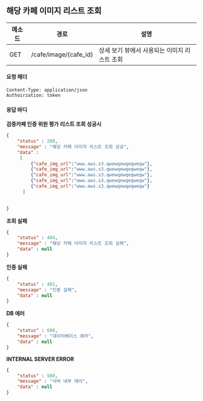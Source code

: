 ## 해당 카페 이미지 리스트 조회



| 메소드 | 경로                  | 설명                                         |
| ------ | --------------------- | -------------------------------------------- |
| GET    | /cafe/image/{cafe_id} | 상세 보기 뷰에서 사용되는 이미지 리스트 조회 |

#### 요청 헤더

```
Content-Type: application/json
Authoirzation: token

```

#### 응답 바디

**검증카페 인증 위원 평가 리스트 조회 성공시**

```json
{
    "status" : 200,
    "message" : "해당 카페 이미지 리스트 조회 성공",
    "data" :
     [
         {"cafe_img_url":"www.aws.s3.qwewqewqeqweqw"},
         {"cafe_img_url":"www.aws.s3.qwewqewqeqweqw"},
         {"cafe_img_url":"www.aws.s3.qwewqewqeqweqw"},
         {"cafe_img_url":"www.aws.s3.qwewqewqeqweqw"},
         {"cafe_img_url":"www.aws.s3.qwewqewqeqweqw"}
      ]
     

}
```

**조회 실패**

```json
{
    "status" : 404,
    "message" : "해당 카페 이미지 리스트 조회 실패",
    "data" : null
}
```

**인증 실패**

```json
{
    "status" : 401,
    "message" : "인증 실패",
    "data" : null
}
```

**DB 에러**

```json
{
    "status" : 600,
    "message" : "데이터베이스 에러",
    "data" : null
}
```

**INTERNAL SERVER ERROR**

```json
{
    "status" : 500,
    "message" : "서버 내부 에러",
    "data" : null
}
```
